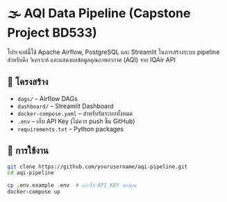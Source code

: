 # 🌫️ AQI Data Pipeline (Capstone Project BD533)

โปรเจกต์นี้ใช้ Apache Airflow, PostgreSQL และ Streamlit ในการสร้างระบบ pipeline สำหรับดึง วิเคราะห์ และแสดงผลข้อมูลคุณภาพอากาศ (AQI) จาก IQAir API

## 🧱 โครงสร้าง

- `dags/` – Airflow DAGs
- `dashboard/` – Streamlit Dashboard
- `docker-compose.yaml` – สำหรับรันระบบทั้งหมด
- `.env` – เก็บ API Key (ไม่ควร push ขึ้น GitHub)
- `requirements.txt` – Python packages

## 🚀 การใช้งาน

```bash
git clone https://github.com/yourusername/aqi-pipeline.git
cd aqi-pipeline

cp .env.example .env  # แล้วใส่ API_KEY ของคุณ
docker-compose up
